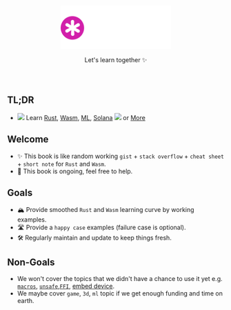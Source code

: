 <div style="text-align: center; width: 100%; padding-top: 4em; padding-bottom: 2em;">
  <img src="../assets/gist-logo-dark.svg" width="256" height="auto" />
  <p>Let's learn together ✨</p>
</div>

## TL;DR

- ![](/assets/kat.png) Learn <a class="button" href="/hello/why-rust.html">Rust</a>, <a class="button" href="/hello/why-wasm.html">Wasm</a>, <a class="button" href="/ml/mod.html">ML</a>, <a class="button" href="/hello/why-solana.html">Solana</a> ![](/assets/duck.png) or <a class="button" href="/bye.html">More</a>

## Welcome

- ✨ This book is like random working `gist` + `stack overflow` + `cheat sheet` + `short note` for `Rust` and `Wasm`.
- 🚧 This book is ongoing, feel free to help.

## Goals

- 🏔 Provide smoothed `Rust` and `Wasm` learning curve by working examples.
- 🛣 Provide a `happy case` examples (failure case is optional).
- 🛠 Regularly maintain and update to keep things fresh.

## Non-Goals

- We won't cover the topics that we didn't have a chance to use it yet e.g. [`macros`](https://doc.rust-lang.org/book/ch19-06-macros.html), [`unsafe`](https://doc.rust-lang.org/nomicon/),[`FFI`](https://github.com/dtolnay/cxx), [embed device](https://doc.rust-lang.org/stable/embedded-book/).
- We maybe cover `game`, `3d`, `ml` topic if we get enough funding and time on earth.
